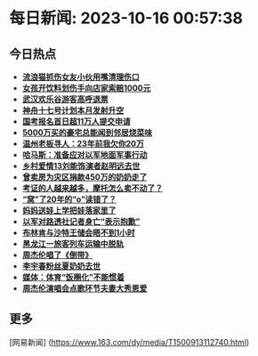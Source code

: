 
# 每日新闻: 2023-10-16 00:57:38
## 今日热点

- **[流浪猫抓伤女友小伙用嘴清理伤口](https://www.163.com/search?keyword=%E6%B5%81%E6%B5%AA%E7%8C%AB%E6%8A%93%E4%BC%A4%E5%A5%B3%E5%8F%8B%E5%B0%8F%E4%BC%99%E7%94%A8%E5%98%B4%E6%B8%85%E7%90%86%E4%BC%A4%E5%8F%A3)**
- **[女孩开饮料划伤手向店家索赔1000元](https://www.163.com/search?keyword=%E5%A5%B3%E5%AD%A9%E5%BC%80%E9%A5%AE%E6%96%99%E5%88%92%E4%BC%A4%E6%89%8B%E5%90%91%E5%BA%97%E5%AE%B6%E7%B4%A2%E8%B5%941000%E5%85%83)**
- **[武汉欢乐谷游客高呼退票](https://www.163.com/search?keyword=%E6%AD%A6%E6%B1%89%E6%AC%A2%E4%B9%90%E8%B0%B7%E6%B8%B8%E5%AE%A2%E9%AB%98%E5%91%BC%E9%80%80%E7%A5%A8)**
- **[神舟十七号计划本月发射升空](https://www.163.com/search?keyword=%E7%A5%9E%E8%88%9F%E5%8D%81%E4%B8%83%E5%8F%B7%E8%AE%A1%E5%88%92%E6%9C%AC%E6%9C%88%E5%8F%91%E5%B0%84%E5%8D%87%E7%A9%BA)**
- **[国考报名首日超11万人提交申请](https://www.163.com/search?keyword=%E5%9B%BD%E8%80%83%E6%8A%A5%E5%90%8D%E9%A6%96%E6%97%A5%E8%B6%8511%E4%B8%87%E4%BA%BA%E6%8F%90%E4%BA%A4%E7%94%B3%E8%AF%B7)**
- **[5000万买的豪宅总能闻到邻居烧菜味](https://www.163.com/search?keyword=5000%E4%B8%87%E4%B9%B0%E7%9A%84%E8%B1%AA%E5%AE%85%E6%80%BB%E8%83%BD%E9%97%BB%E5%88%B0%E9%82%BB%E5%B1%85%E7%83%A7%E8%8F%9C%E5%91%B3)**
- **[温州老板寻人：23年前我欠你20万](https://www.163.com/search?keyword=%E6%B8%A9%E5%B7%9E%E8%80%81%E6%9D%BF%E5%AF%BB%E4%BA%BA%EF%BC%9A23%E5%B9%B4%E5%89%8D%E6%88%91%E6%AC%A0%E4%BD%A020%E4%B8%87)**
- **[哈马斯：准备应对以军地面军事行动](https://www.163.com/search?keyword=%E5%93%88%E9%A9%AC%E6%96%AF%EF%BC%9A%E5%87%86%E5%A4%87%E5%BA%94%E5%AF%B9%E4%BB%A5%E5%86%9B%E5%9C%B0%E9%9D%A2%E5%86%9B%E4%BA%8B%E8%A1%8C%E5%8A%A8)**
- **[乡村爱情13刘能饰演者赵明远去世](https://www.163.com/search?keyword=%E4%B9%A1%E6%9D%91%E7%88%B1%E6%83%8513%E5%88%98%E8%83%BD%E9%A5%B0%E6%BC%94%E8%80%85%E8%B5%B5%E6%98%8E%E8%BF%9C%E5%8E%BB%E4%B8%96)**
- **[曾卖房为灾区捐款450万的奶奶走了](https://www.163.com/search?keyword=%E6%9B%BE%E5%8D%96%E6%88%BF%E4%B8%BA%E7%81%BE%E5%8C%BA%E6%8D%90%E6%AC%BE450%E4%B8%87%E7%9A%84%E5%A5%B6%E5%A5%B6%E8%B5%B0%E4%BA%86)**
- **[考证的人越来越多，摩托怎么卖不动了？](https://www.163.com/search?keyword=%E8%80%83%E8%AF%81%E7%9A%84%E4%BA%BA%E8%B6%8A%E6%9D%A5%E8%B6%8A%E5%A4%9A%EF%BC%8C%E6%91%A9%E6%89%98%E6%80%8E%E4%B9%88%E5%8D%96%E4%B8%8D%E5%8A%A8%E4%BA%86%EF%BC%9F)**
- **[“窝”了20年的“o”读错了？](https://www.163.com/search?keyword=%E2%80%9C%E7%AA%9D%E2%80%9D%E4%BA%8620%E5%B9%B4%E7%9A%84%E2%80%9Co%E2%80%9D%E8%AF%BB%E9%94%99%E4%BA%86%EF%BC%9F)**
- **[妈妈送娃上学把娃落家里了](https://www.163.com/search?keyword=%E5%A6%88%E5%A6%88%E9%80%81%E5%A8%83%E4%B8%8A%E5%AD%A6%E6%8A%8A%E5%A8%83%E8%90%BD%E5%AE%B6%E9%87%8C%E4%BA%86)**
- **[以军对路透社记者身亡“表示抱歉”](https://www.163.com/search?keyword=%E4%BB%A5%E5%86%9B%E5%AF%B9%E8%B7%AF%E9%80%8F%E7%A4%BE%E8%AE%B0%E8%80%85%E8%BA%AB%E4%BA%A1%E2%80%9C%E8%A1%A8%E7%A4%BA%E6%8A%B1%E6%AD%89%E2%80%9D)**
- **[布林肯与沙特王储会晤不到1小时](https://www.163.com/search?keyword=%E5%B8%83%E6%9E%97%E8%82%AF%E4%B8%8E%E6%B2%99%E7%89%B9%E7%8E%8B%E5%82%A8%E4%BC%9A%E6%99%A4%E4%B8%8D%E5%88%B01%E5%B0%8F%E6%97%B6)**
- **[黑龙江一旅客列车运输中脱轨](https://www.163.com/search?keyword=%E9%BB%91%E9%BE%99%E6%B1%9F%E4%B8%80%E6%97%85%E5%AE%A2%E5%88%97%E8%BD%A6%E8%BF%90%E8%BE%93%E4%B8%AD%E8%84%B1%E8%BD%A8)**
- **[周杰伦唱了《倒带》](https://www.163.com/search?keyword=%E5%91%A8%E6%9D%B0%E4%BC%A6%E5%94%B1%E4%BA%86%E3%80%8A%E5%80%92%E5%B8%A6%E3%80%8B)**
- **[李宇春粉丝夏奶奶去世](https://www.163.com/search?keyword=%E6%9D%8E%E5%AE%87%E6%98%A5%E7%B2%89%E4%B8%9D%E5%A4%8F%E5%A5%B6%E5%A5%B6%E5%8E%BB%E4%B8%96)**
- **[媒体：体育“饭圈化”不能惯着](https://www.163.com/search?keyword=%E5%AA%92%E4%BD%93%EF%BC%9A%E4%BD%93%E8%82%B2%E2%80%9C%E9%A5%AD%E5%9C%88%E5%8C%96%E2%80%9D%E4%B8%8D%E8%83%BD%E6%83%AF%E7%9D%80)**
- **[周杰伦演唱会点歌环节夫妻大秀恩爱](https://www.163.com/search?keyword=%E5%91%A8%E6%9D%B0%E4%BC%A6%E6%BC%94%E5%94%B1%E4%BC%9A%E7%82%B9%E6%AD%8C%E7%8E%AF%E8%8A%82%E5%A4%AB%E5%A6%BB%E5%A4%A7%E7%A7%80%E6%81%A9%E7%88%B1)**

## 更多
[网易新闻] (https://www.163.com/dy/media/T1500913112740.html)
